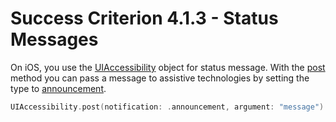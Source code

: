 # Success Criterion 4.1.3 - Status Messages

On iOS, you use the [UIAccessibility](https://developer.apple.com/documentation/uikit/uiaccessibility) object for status message. With the [post](https://developer.apple.com/documentation/uikit/uiaccessibility/1615194-post) method you can pass a message to assistive technologies by setting the type to [announcement](https://developer.apple.com/documentation/uikit/uiaccessibility/notification/1620176-announcement).

```swift
UIAccessibility.post(notification: .announcement, argument: "message")
```
